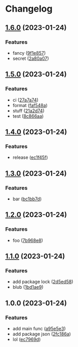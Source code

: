 # Changelog

## [1.6.0](https://github.com/luismeyer/test/compare/v1.5.0...v1.6.0) (2023-01-24)


### Features

* fancy ([9f1e857](https://github.com/luismeyer/test/commit/9f1e8570db0bae3ad9882d20d7dbba5dc071e271))
* secret ([2a80a07](https://github.com/luismeyer/test/commit/2a80a0740af58a7e57422f6d3e40c503ef6cbdcb))

## [1.5.0](https://github.com/luismeyer/test/compare/v1.4.0...v1.5.0) (2023-01-24)


### Features

* ci ([27a7a74](https://github.com/luismeyer/test/commit/27a7a74a3192f789c9a571d7c9dc3ff343b7a743))
* format ([faf548a](https://github.com/luismeyer/test/commit/faf548af2f64d8dc5d79b6b4ab81b2ec2c4ad7f1))
* stuff ([21a2d74](https://github.com/luismeyer/test/commit/21a2d7429ae563c1f698140d1d2a1b7676d1cf8a))
* test ([8c866aa](https://github.com/luismeyer/test/commit/8c866aaf0768d60684cd10ffa1cfc3d9b26aed0b))

## [1.4.0](https://github.com/luismeyer/test/compare/v1.3.0...v1.4.0) (2023-01-24)


### Features

* release ([ec1f45f](https://github.com/luismeyer/test/commit/ec1f45f50fb126fa668e5d8147c821d63ef49c6c))

## [1.3.0](https://github.com/luismeyer/test/compare/v1.2.0...v1.3.0) (2023-01-24)


### Features

* bar ([bc1bb7d](https://github.com/luismeyer/test/commit/bc1bb7dd5a6aec33a06e34adeb872b1d56fdd679))

## [1.2.0](https://github.com/luismeyer/test/compare/v1.1.0...v1.2.0) (2023-01-24)


### Features

* foo ([7b968e8](https://github.com/luismeyer/test/commit/7b968e81238eee351d0e603dfadf09a6e2ba1ac0))

## [1.1.0](https://github.com/luismeyer/test/compare/v1.0.0...v1.1.0) (2023-01-24)


### Features

* add package lock ([2d5ed58](https://github.com/luismeyer/test/commit/2d5ed584734698dd8afa6e11c32136bd1c89d66d))
* blub ([1bd1ae9](https://github.com/luismeyer/test/commit/1bd1ae9f7df4e7618c810c39079737f114d20993))

## 1.0.0 (2023-01-24)


### Features

* add main func ([a95e5e3](https://github.com/luismeyer/test/commit/a95e5e31177255cd06724f94397607d620210541))
* add package json ([2fc186a](https://github.com/luismeyer/test/commit/2fc186a90f5ef20165a30b1cc7355821b138e752))
* lol ([ec7969d](https://github.com/luismeyer/test/commit/ec7969d6ac2ebb86d81787775fa2cecd5bb42597))
